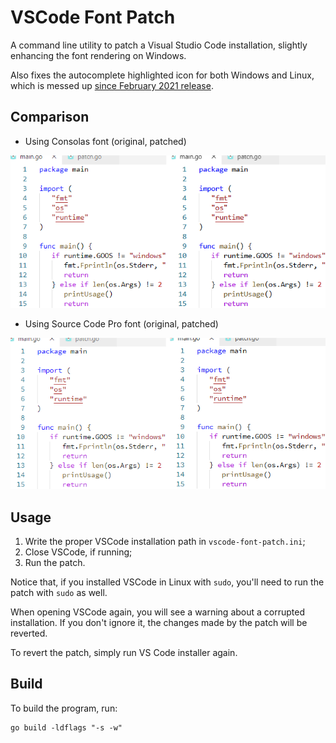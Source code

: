 # VSCode Font Patch

A command line utility to patch a Visual Studio Code installation, slightly enhancing the font rendering on Windows.

Also fixes the autocomplete highlighted icon for both Windows and Linux, which is messed up [since February 2021 release](https://stackoverflow.com/q/68321114/6923555).

## Comparison

* Using Consolas font (original, patched)

![Diff Consolas](diff-consolas.png)

* Using Source Code Pro font (original, patched)

![Diff Source Code Pro](diff-sourcecodepro.png)

## Usage

1. Write the proper VSCode installation path in `vscode-font-patch.ini`;
2. Close VSCode, if running;
3. Run the patch.

Notice that, if you installed VSCode in Linux with `sudo`, you'll need to run the patch with `sudo` as well.

When opening VSCode again, you will see a warning about a corrupted installation. If you don't ignore it, the changes made by the patch will be reverted.

To revert the patch, simply run VS Code installer again.

## Build

To build the program, run:

    go build -ldflags "-s -w"
